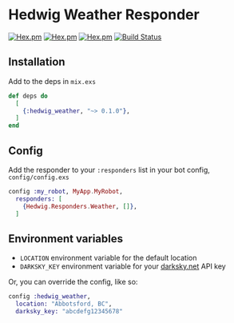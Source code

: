 # Hedwig Weather Responder

[![Hex.pm](https://img.shields.io/hexpm/v/hedwig_weather.svg)](https://hex.pm/packages/hedwig_weather)
 [![Hex.pm](https://img.shields.io/hexpm/l/hedwig_weather.svg)](https://hex.pm/packages/hedwig_weather)
 [![Hex.pm](https://img.shields.io/hexpm/dt/hedwig_weather.svg)](https://hex.pm/packages/hedwig_weather)
 [![Build Status](https://travis-ci.org/ryanwinchester/hedwig_weather.svg?branch=master)](https://travis-ci.org/ryanwinchester/hedwig_weather)

## Installation

Add to the deps in `mix.exs`

```elixir
def deps do
  [
    {:hedwig_weather, "~> 0.1.0"},
  ]
end
```

## Config

Add the responder to your `:responders` list in your bot config, `config/config.exs`

```elixir
config :my_robot, MyApp.MyRobot,
  responders: [
    {Hedwig.Responders.Weather, []},
  ]
```

## Environment variables

- `LOCATION` environment variable for the default location
- `DARKSKY_KEY` environment variable for your [darksky.net](https://darksky.net) API key

Or, you can override the config, like so:

```elixir
config :hedwig_weather,
  location: "Abbotsford, BC",
  darksky_key: "abcdefg12345678"
```
